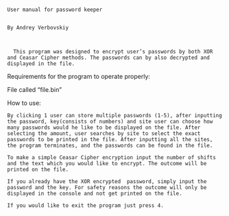                                                                            User manual for password keeper 

                                                                              By Andrey Verbovskiy 

 

      This program was designed to encrypt user’s passwords by both XOR and Ceasar Cipher methods. The passwords can by also decrypted and displayed in the file. 

 

 
Requirements for the program to operate properly: 

File called “file.bin” 

 

How to use: 

    By clicking 1 user can store multiple passwords (1-5), after inputting the password, key(consists of numbers) and site user can choose how many passwords would he like to be displayed on the file. After selecting the amount, user searches by site to select the exact passwords to be printed in the file. After inputting all the sites, the program terminates, and the passwords can be found in the file. 

    To make a simple Ceasar Cipher encryption input the number of shifts and the text which you would like to encrypt. The outcome will be printed on the file. 

    If you already have the XOR encrypted  password, simply input the password and the key. For safety reasons the outcome will only be displayed in the console and not get printed on the file. 

    If you would like to exit the program just press 4. 

 
 

 
